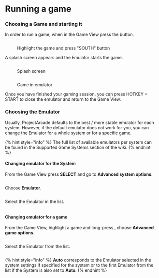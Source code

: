 # Running a game

### Choosing a Game and starting it

In order to run a game, when in the Game View press the  button.

<figure><img src="https://i.imgur.com/hJOODzs.png" alt=""><figcaption><p>Highlight the game and press "SOUTH" button</p></figcaption></figure>

A splash screen appears and the Emulator starts the game.

<figure><img src="https://i.imgur.com/uwXnAc0.png" alt=""><figcaption><p>Splash screen</p></figcaption></figure>

<figure><img src="https://i.imgur.com/qnYUzgA.png" alt=""><figcaption><p>Game in emulator</p></figcaption></figure>

Once you have finished your gaming session, you can press HOTKEY + START to close the emulator and return to the Game View.

### Choosing the Emulator

Usually, ProjectArcade defaults to the best / more stable emulator for each system. However, if the default emulator does not work for you, you can change the Emulator for a whole system or for a specific game.

{% hint style="info" %}
The full list of available emulators per system can be found in the Supported Game Systems section of the wiki.
{% endhint %}

#### Changing emulator for the System

From the Game View press **SELECT** and go to **Advanced system options**.

<figure><img src="https://i.imgur.com/G6geY06.png" alt=""><figcaption></figcaption></figure>

Choose **Emulator**.

<figure><img src="https://i.imgur.com/ULXh2WR.png" alt=""><figcaption></figcaption></figure>

Select the Emulator in the list.

<figure><img src="https://i.imgur.com/yoEy4n7.png" alt=""><figcaption></figcaption></figure>

#### Changing emulator for a game

From the Game View, highlight a game and long-press , choose **Advanced game options**.

<figure><img src="https://i.imgur.com/QB1L9SQ.png" alt=""><figcaption></figcaption></figure>

Select the Emulator from the list.

<figure><img src="https://i.imgur.com/nbO3jck.png" alt=""><figcaption></figcaption></figure>

{% hint style="info" %}
**Auto** corresponds to the Emulator selected in the system settings if specified for the system or to the first Emulator from the list if the System is also set to **Auto**.
{% endhint %}
